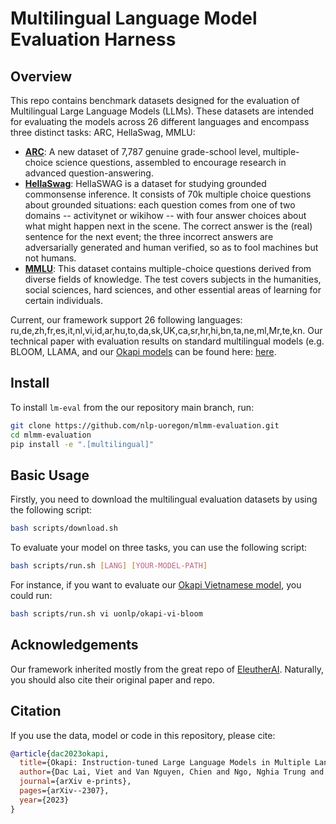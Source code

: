 # Multilingual Language Model Evaluation Harness

## Overview

This repo contains benchmark datasets designed for the evaluation of Multilingual Large Language Models (LLMs). These datasets are intended for evaluating the models across 26 different languages and encompass three distinct tasks: ARC, HellaSwag, MMLU:

- [**ARC**](https://allenai.org/data/arc): A new dataset of 7,787 genuine grade-school level, multiple-choice science questions, assembled to encourage research in advanced question-answering.
- [**HellaSwag**](https://allenai.org/data/hellaswag): HellaSWAG is a dataset for studying grounded commonsense inference. It consists of 70k multiple choice questions about grounded situations: each question comes from one of two domains -- activitynet or wikihow -- with four answer choices about what might happen next in the scene. The correct answer is the (real) sentence for the next event; the three incorrect answers are adversarially generated and human verified, so as to fool machines but not humans.
- [**MMLU**](https://arxiv.org/pdf/2009.03300.pdf): This dataset contains multiple-choice questions derived from diverse fields of knowledge. The test covers subjects in the humanities, social sciences, hard sciences, and other essential areas of learning for certain individuals.

Current, our framework support 26 following languages: ru,de,zh,fr,es,it,nl,vi,id,ar,hu,to,da,sk,UK,ca,sr,hr,hi,bn,ta,ne,ml,Mr,te,kn. Our technical paper with evaluation results on standard multilingual models (e.g. BLOOM, LLAMA, and our [Okapi models](https://github.com/nlp-uoregon/Okapi) can be found here: [here](https://arxiv.org/pdf/2307.16039.pdf).
## Install

To install `lm-eval` from the our repository main branch, run:

```bash
git clone https://github.com/nlp-uoregon/mlmm-evaluation.git
cd mlmm-evaluation
pip install -e ".[multilingual]"
```

## Basic Usage
Firstly, you need to download the multilingual evaluation datasets by using the following script:
```bash
bash scripts/download.sh
```

To evaluate your model on three tasks, you can use the following script:
```bash
bash scripts/run.sh [LANG] [YOUR-MODEL-PATH]
```

For instance, if you want to evaluate our [Okapi Vietnamese model](https://huggingface.co/uonlp/okapi-vi-bloom), you could run:
```bash
bash scripts/run.sh vi uonlp/okapi-vi-bloom
```

## Acknowledgements
Our framework inherited mostly from the great repo of [EleutherAI](https://github.com/EleutherAI/lm-evaluation-harness). Naturally, you should also cite their original paper and repo.

## Citation
If you use the data, model or code in this repository, please cite:

```bibtex
@article{dac2023okapi,
  title={Okapi: Instruction-tuned Large Language Models in Multiple Languages with Reinforcement Learning from Human Feedback},
  author={Dac Lai, Viet and Van Nguyen, Chien and Ngo, Nghia Trung and Nguyen, Thuat and Dernoncourt, Franck and Rossi, Ryan A and Nguyen, Thien Huu},
  journal={arXiv e-prints},
  pages={arXiv--2307},
  year={2023}
}
```
